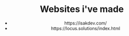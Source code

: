 <h1 align="center">Websites i've made</h1>

<ul align="center">
  <li>https://isakdev.com/</li>
  <li>https://locus.solutions/index.html</li>
 </ul>

                    

